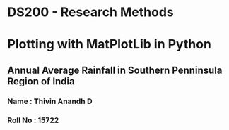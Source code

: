 # DS200 - Research Methods
# Plotting with MatPlotLib in Python
## Annual Average Rainfall in Southern Penninsula Region of India
### Name : Thivin Anandh D
### Roll No :  15722


